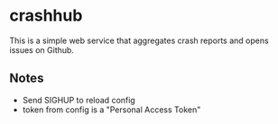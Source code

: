 crashhub
========

This is a simple web service that aggregates crash reports and opens issues on Github.

Notes
-----

- Send SIGHUP to reload config
- token from config is a "Personal Access Token"